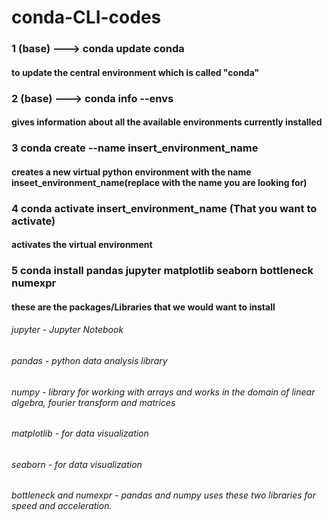 # conda-CLI-codes

### 1 (base) ---> conda update conda 
#### to update the central environment which is called "conda"


### 2 (base) ---> conda info --envs
#### gives information about all the available environments currently installed


### 3 conda create --name insert_environment_name
#### creates a new virtual python environment with the name inseet_environment_name(replace with the name you are looking for)


### 4 conda activate insert_environment_name (That you want to activate)
#### activates the virtual environment


### 5 conda install pandas jupyter matplotlib seaborn bottleneck numexpr
#### these are the packages/Libraries that we would want to install
###### jupyter - Jupyter Notebook
###### pandas - python data analysis library
###### numpy - library for working with arrays and works in the domain of linear algebra, fourier transform and matrices
###### matplotlib - for data visualization
###### seaborn - for data visualization
###### bottleneck and numexpr - pandas and numpy uses these two libraries for speed and acceleration. 
